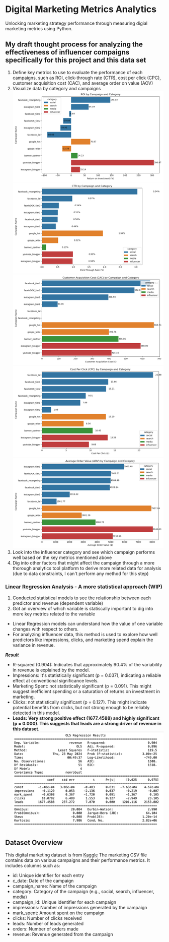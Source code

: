 # Digital Marketing Metrics Analytics
 Unlocking marketing strategy performance through measuring digial marketing metrics using Python.
 
## My draft thought process for analyzing the effectiveness of influencer compaigns specifically for this project and this data set
1. Define key metrics to use to evaluate the performance of each campaigns, such as ROI, click-through rate (CTR), cost per click (CPC), customer acquisition cost (CAC), and average order on value (AOV)
2. Visualize data by category and campaigns
   ![ROI](vizs/ROI.png)
   ![CTR](vizs/CTR.png)
   ![CAC](vizs/CAC.png)
   ![CPC](vizs/CPC.png)
   ![AOV](vizs/AOV.png)
4. Look into the influencer category and see which campaign performs well based on the key metrics mentioned above
5. Dig into other factors that might affect the campaign through a more thorough analytics tool platform to derive more related data for analysis (due to data constraints, I can't perform any method for this step)


### Linear Regression Analysis - A more statistical approach (WIP)
1. Conducted statistical models to see the relationship between each predictor and revenue (dependent variable)
2. Got an overview of which variable is statiscally important to dig into more key metrics related to the variable

- Linear Regression models can understand how the value of one variable changes with respect to others.
- For analyzing influencer data, this method is used to explore how well predictors like impressions, clicks, and marketing spend explain the variance in revenue.

_**Result**_
- R-squared (0.904): Indicates that approximately 90.4% of the variability in revenue is explained by the model. 
- Impressions: It's statistically significant (p = 0.037), indicating a reliable effect at conventional significance levels.
- Marketing Spent: not statistically significant (p = 0.091). This might suggest inefficient spending or a saturation of returns on investment in marketing.
- Clicks: not statistically significant (p = 0.127). This might indicate potential benefits from clicks, but not strong enough to be reliably detected in this model.
- **Leads: Very strong positive effect (1677.4588) and highly significant (p = 0.000). This suggests that leads are a strong driver of revenue in this dataset.**
![Linear Regression Model Summary](vizs/regression.png)

## Dataset Overview
 This digital marketing dataset is from [Kaggle](https://www.kaggle.com/datasets/sinderpreet/analyze-the-marketing-spending/data)
 The marketing CSV file contains data on various campaigns and their performance metrics. It includes columns such as:
 - id: Unique identifier for each entry
 - c_date: Date of the campaign
 - campaign_name: Name of the campaign
 - category: Category of the campaign (e.g., social, search, influencer, media)
 - campaign_id: Unique identifier for each campaign
 - impressions: Number of impressions generated by the campaign
 - mark_spent: Amount spent on the campaign
 - clicks: Number of clicks received
 - leads: Number of leads generated
 - orders: Number of orders made
 - revenue: Revenue generated from the campaign
   

